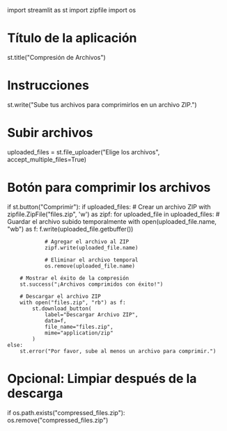 import streamlit as st
import zipfile
import os

# Título de la aplicación
st.title("Compresión de Archivos")

# Instrucciones
st.write("Sube tus archivos para comprimirlos en un archivo ZIP.")

# Subir archivos
uploaded_files = st.file_uploader("Elige los archivos", accept_multiple_files=True)

# Botón para comprimir los archivos
if st.button("Comprimir"):
    if uploaded_files:
        # Crear un archivo ZIP
        with zipfile.ZipFile("files.zip", 'w') as zipf:
            for uploaded_file in uploaded_files:
                # Guardar el archivo subido temporalmente
                with open(uploaded_file.name, "wb") as f:
                    f.write(uploaded_file.getbuffer())
                
                # Agregar el archivo al ZIP
                zipf.write(uploaded_file.name)

                # Eliminar el archivo temporal
                os.remove(uploaded_file.name)

        # Mostrar el éxito de la compresión
        st.success("¡Archivos comprimidos con éxito!")

        # Descargar el archivo ZIP
        with open("files.zip", "rb") as f:
            st.download_button(
                label="Descargar Archivo ZIP",
                data=f,
                file_name="files.zip",
                mime="application/zip"
            )
    else:
        st.error("Por favor, sube al menos un archivo para comprimir.")

# Opcional: Limpiar después de la descarga
if os.path.exists("compressed_files.zip"):
    os.remove("compressed_files.zip")